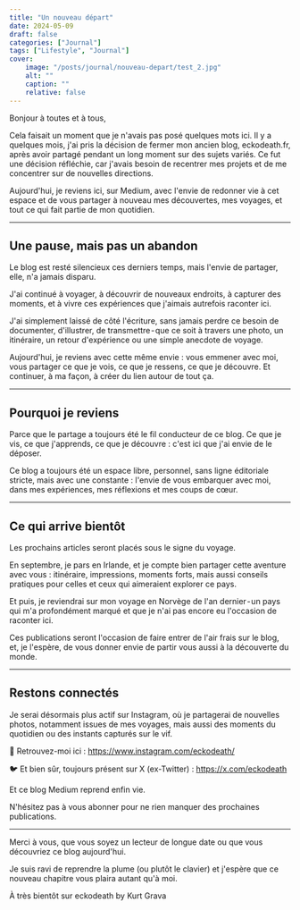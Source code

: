 ```yaml
---
title: "Un nouveau départ"
date: 2024-05-09
draft: false
categories: ["Journal"]
tags: ["Lifestyle", "Journal"]
cover:
    image: "/posts/journal/nouveau-depart/test_2.jpg"
    alt: ""
    caption: ""
    relative: false
---
```


Bonjour à toutes et à tous,

Cela faisait un moment que je n'avais pas posé quelques mots ici. Il y a quelques mois, j'ai pris la décision de fermer mon ancien blog, eckodeath.fr, après avoir partagé pendant un long moment sur des sujets variés. Ce fut une décision réfléchie, car j'avais besoin de recentrer mes projets et de me concentrer sur de nouvelles directions.

Aujourd'hui, je reviens ici, sur Medium, avec l'envie de redonner vie à cet espace et de vous partager à nouveau mes découvertes, mes voyages, et tout ce qui fait partie de mon quotidien.

---

## Une pause, mais pas un abandon
Le blog est resté silencieux ces derniers temps, mais l'envie de partager, elle, n'a jamais disparu.

J'ai continué à voyager, à découvrir de nouveaux endroits, à capturer des moments, et à vivre ces expériences que j'aimais autrefois raconter ici.

J'ai simplement laissé de côté l'écriture, sans jamais perdre ce besoin de documenter, d'illustrer, de transmettre - que ce soit à travers une photo, un itinéraire, un retour d'expérience ou une simple anecdote de voyage.

Aujourd'hui, je reviens avec cette même envie : vous emmener avec moi, vous partager ce que je vois, ce que je ressens, ce que je découvre.
Et continuer, à ma façon, à créer du lien autour de tout ça.

---

## Pourquoi je reviens
Parce que le partage a toujours été le fil conducteur de ce blog.
Ce que je vis, ce que j'apprends, ce que je découvre : c'est ici que j'ai envie de le déposer.

Ce blog a toujours été un espace libre, personnel, sans ligne éditoriale stricte, mais avec une constante : l'envie de vous embarquer avec moi, dans mes expériences, mes réflexions et mes coups de cœur.

---

## Ce qui arrive bientôt
Les prochains articles seront placés sous le signe du voyage.

En septembre, je pars en Irlande, et je compte bien partager cette aventure avec vous : itinéraire, impressions, moments forts, mais aussi conseils pratiques pour celles et ceux qui aimeraient explorer ce pays.

Et puis, je reviendrai sur mon voyage en Norvège de l'an dernier - un pays qui m'a profondément marqué et que je n'ai pas encore eu l'occasion de raconter ici.

Ces publications seront l'occasion de faire entrer de l'air frais sur le blog, et, je l'espère, de vous donner envie de partir vous aussi à la découverte du monde.

---

## Restons connectés
Je serai désormais plus actif sur Instagram, où je partagerai de nouvelles photos, notamment issues de mes voyages, mais aussi des moments du quotidien ou des instants capturés sur le vif.

📸 Retrouvez-moi ici : https://www.instagram.com/eckodeath/

🐦 Et bien sûr, toujours présent sur X (ex-Twitter) : https://x.com/eckodeath

Et ce blog Medium reprend enfin vie.

N'hésitez pas à vous abonner pour ne rien manquer des prochaines publications.

---

Merci à vous, que vous soyez un lecteur de longue date ou que vous découvriez ce blog aujourd'hui.

Je suis ravi de reprendre la plume (ou plutôt le clavier) et j'espère que ce nouveau chapitre vous plaira autant qu'à moi.

À très bientôt sur eckodeath by Kurt Grava


